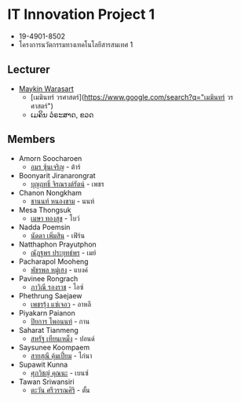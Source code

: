 # IT Innovation Project 1
+ 19-4901-8502
+ โครงการนวัตกรรมทางเทคโนโลยีสารสนเทศ 1

## Lecturer
+ [Maykin Warasart](https://www.google.com/search?q=Maykin+Warasart)
    + [เมฆินทร์ วรศาสตร์](https://www.google.com/search?q="เมฆินทร์ วรศาสตร์")
    + ເມຄິນ ວໍຣະສາດ, ຂວດ

## Members
+ Amorn Soocharoen 
    + [อมร ซุ้นเจริญ](https://github.com/amorn123) - ต้าร์
+ Boonyarit Jiranarongrat 
    + [บุญฤทธิ์ จิรณรงต์รัตน์](https://github.com/boonyarit-j) - เพชร
+ Chanon Nongkham
    + [ชานนท์ หนองขาม](https://github.com/chanonza142800) - นนท์
+ Mesa Thongsuk
    + [เมษา ทองสุข](https://github.com/xmesax) - โบว์
+ Nadda Poemsin
    + [นัดดา เพิ่มสิน](https://github.com/nadda16032544) - เฟิร์น
+ Natthaphon Prayutphon
    + [ณัฎฐพร ประยุทธ์พร](https://github.com/maymae2002) - เมย์
+ Pacharapol Mooheng 
    + [พัชรพล หมู่เฮง](https://github.com/pacharapol1303) - แบงค์
+ Pavinee Rongrach
    + [ภาวิณี รองราช](https://github.com/pavineer) - ไอซ์
+ Phethrung Saejaew
    + [เพชรรุ้ง แซ่เจอว](https://github.com/phethrung) - อาหลี
+ Piyakarn Paianon
    + [ปิยการ ไพอนนท์](https://github.com/karn14) - กาน
+ Saharat Tianmeng
    + [สหรัฐ เทียนเหม็ง](https://github.com/saharat2544) - ปอนด์
+ Saysunee Koompaem
    + [สายสุณี คุ้มเปี่ยม](https://github.com/kaina26032545) - ไก่นา
+ Supawit Kunna
    + [ศุภวิชญ์ คุณนะ](https://github.com/benzsupawit) - เบนซ์
+ Tawan Sriwansiri
    + [ตะวัน ศรีวรรณศิริ](https://github.com/ztunz) - ตั้น